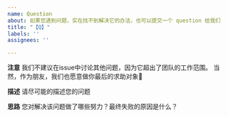 ```yaml
---
name: Question
about: 如果您遇到问题，实在找不到解决它的办法，也可以提交一个 question 给我们
title: "【Q】"
labels: ''
assignees: ''

---
```


**注意**
我们不建议在issue中讨论其他问题，因为它超出了团队的工作范围。
当然，作为朋友，我们也愿意做你最后的求助对象🤗

**描述**
请尽可能的描述您的问题

**思路**
您对解决该问题做了哪些努力？最终失败的原因是什么？
